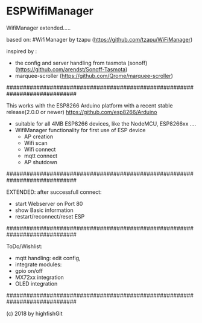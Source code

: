 


# ESPWifiManager
WifiManager extended.....

based on:
#WifiManager by tzapu (https://github.com/tzapu/WiFiManager)

inspired by :
- the config and server handling from tasmota (sonoff) (https://github.com/arendst/Sonoff-Tasmota)
- marquee-scroller (https://github.com/Qrome/marquee-scroller)

#############################################################################

This works with the ESP8266 Arduino platform with a recent stable release(2.0.0 or newer) 
https://github.com/esp8266/Arduino


- suitable for all 4MB ESP8266 devices, like the NodeMCU, ESP8266xx ....
- WifiManager functionality for first use of ESP device
  - AP creation
  - Wifi scan
  - Wifi connect
  - mqtt connect
  - AP shutdown
  
#############################################################################

EXTENDED:
 after successfull connect:
- start Webserver on Port 80
- show Basic information
- restart/reconnect/reset ESP

#############################################################################

ToDo/Wishlist:
- mqtt handling: edit config, 
- integrate modules:
 - gpio on/off
 - MX72xx integration
 - OLED integration

 #############################################################################
 
 (c) 2018 by highfishGit
 
